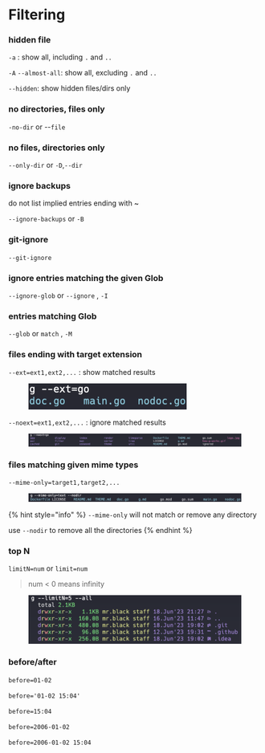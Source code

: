 # Filtering

### hidden file

`-a` : show all, including `.` and `..`

`-A` `--almost-all`: show all, excluding `.` and `..`

`--hidden`: show hidden files/dirs only

### no directories, files only

`-no-dir` or --`file`

### no files, directories only

`--only-dir` or `-D`,`--dir`

### ignore backups

do not list implied entries ending with \~

`--ignore-backups` or `-B`

### git-ignore

`--git-ignore`&#x20;

### ignore entries matching the given Glob

`--ignore-glob` or `--ignore` , `-I`&#x20;

### entries matching Glob

`--glob` or `match` , `-M`

### files ending with target extension

`--ext=ext1,ext2,...` : show matched results

<figure><img src="../../.gitbook/assets/截屏2023-06-19 01.17.36.png" alt="" width="315"><figcaption></figcaption></figure>

`--noext=ext1,ext2,...` : ignore matched results

<figure><img src="../../.gitbook/assets/截屏2023-06-19 01.21.02.png" alt=""><figcaption></figcaption></figure>

### files matching given mime types

`--mime-only=target1,target2,...`

<figure><img src="../../.gitbook/assets/截屏2023-06-19 01.56.35.png" alt=""><figcaption></figcaption></figure>

{% hint style="info" %}
`--mime-only` will not match or remove any directory

use `--nodir` to remove all the directories&#x20;
{% endhint %}

### top N

`limitN=num` or `limit=num`

> num < 0 means infinity

<figure><img src="../../.gitbook/assets/截屏2023-06-18 22.23.29.png" alt=""><figcaption></figcaption></figure>

### before/after

`before=01-02`

`before='01-02 15:04'`&#x20;

`before=15:04`

`before=2006-01-02`

`before=2006-01-02 15:04`

